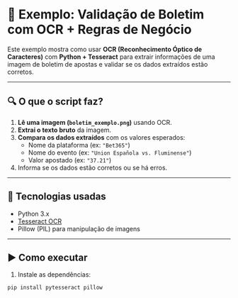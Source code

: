 # 🧾 Exemplo: Validação de Boletim com OCR + Regras de Negócio

Este exemplo mostra como usar **OCR (Reconhecimento Óptico de Caracteres)** com **Python + Tesseract** para extrair informações de uma imagem de boletim de apostas e validar se os dados extraídos estão corretos.

---

## 🔍 O que o script faz?

1. **Lê uma imagem (`boletim_exemplo.png`)** usando OCR.
2. **Extrai o texto bruto** da imagem.
3. **Compara os dados extraídos** com os valores esperados:
   - Nome da plataforma (ex: `"Bet365"`)
   - Nome do evento (ex: `"Union Española vs. Fluminense"`)
   - Valor apostado (ex: `"37.21"`)
4. Informa se os dados estão corretos ou se há erros.

---

## 🧠 Tecnologias usadas

- Python 3.x
- [Tesseract OCR](https://github.com/tesseract-ocr/tesseract)
- Pillow (PIL) para manipulação de imagens

---

## ▶️ Como executar

1. Instale as dependências:

```bash
pip install pytesseract pillow
